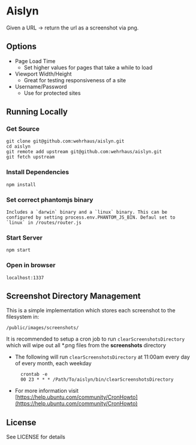 # Aislyn
Given a URL -> return the url as a screenshot via png.

## Options
* Page Load Time
    * Set higher values for pages that take a while to load
* Viewport Width/Height
    * Great for testing responsiveness of a site
* Username/Password
    * Use for protected sites

## Running Locally

### Get Source
    git clone git@github.com:wehrhaus/aislyn.git
    cd aislyn
    git remote add upstream git@github.com:wehrhaus/aislyn.git
    git fetch upstream

### Install Dependencies
    npm install

### Set correct phantomjs binary
    Includes a `darwin` binary and a `linux` binary. This can be configured by setting process.env.PHANTOM_JS_BIN. Defaul set to `linux` in /routes/router.js

### Start Server
    npm start

### Open in browser
    localhost:1337

## Screenshot Directory Management
This is a simple implementation which stores each screenshot to the filesystem in:

    /public/images/screenshots/

It is recommended to setup a cron job to run `clearScreenshotsDirectory` which will wipe out all *.png files from the __screenshots__ directory

* The following will run `clearScreenshotsDirectory` at 11:00am every day of every month, each weekday


        crontab -e
        00 23 * * * /Path/To/aislyn/bin/clearScreenshotsDirectory

* For more information visit [https://help.ubuntu.com/community/CronHowto](https://help.ubuntu.com/community/CronHowto)



## License
See LICENSE for details
